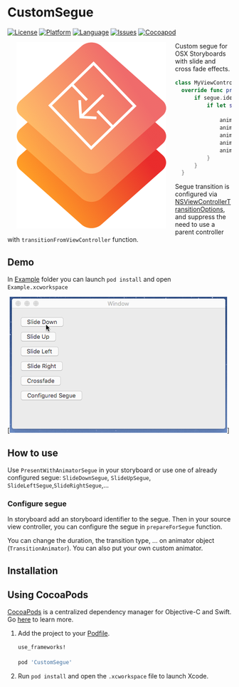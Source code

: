 # CustomSegue

[![License](https://img.shields.io/badge/license-MIT-blue.svg?style=flat
            )](http://mit-license.org)
[![Platform](http://img.shields.io/badge/platform-osx-lightgrey.svg?style=flat
             )](https://developer.apple.com/resources/)
[![Language](http://img.shields.io/badge/language-swift-orange.svg?style=flat
             )](https://developer.apple.com/swift)
[![Issues](https://img.shields.io/github/issues/phimage/CustomSegue.svg?style=flat
           )](https://github.com/phimage/CustomSegue/issues)
[![Cocoapod](http://img.shields.io/cocoapods/v/CustomSegue.svg?style=flat)](http://cocoadocs.org/docsets/CustomSegue/)

[<img align="left" src="logo.png" hspace="20">](#logo)
Custom segue for OSX Storyboards with slide and cross fade effects.

```swift
class MyViewController: NSViewController {
  override func prepareForSegue(segue: NSStoryboardSegue, sender: AnyObject?) {
      if segue.identifier == "configured" {
          if let segue = segue as? PresentWithAnimatorSegue, animator = segue.animator as? TransitionAnimator {

              animator.duration = 1
              animator.transition = [.SlideDown, .Crossfade]
              animator.backgroundColor = NSColor(calibratedRed: 1, green: 0, blue: 0, alpha: 0.5)
              animator.keepOriginalSize = true
              animator.removeFromView = false
          }
      }
  }
```

Segue transition is configured via [NSViewControllerTransitionOptions](https://developer.apple.com/reference/appkit/nsviewcontrollertransitionoptions), and suppress the need to use a parent controller with `transitionFromViewController` function.

## Demo
In [Example](Example) folder you can launch `pod install` and open `Example.xcworkspace`

[<img src="screen.gif">]

## How to use
Use `PresentWithAnimatorSegue` in your storyboard or use one of already configured segue: `SlideDownSegue`, `SlideUpSegue`, `SlideLeftSegue`,`SlideRightSegue`,...

### Configure segue
In storyboard add an storyboard identifier to the segue.
Then in your source view controller, you can configure the segue in `prepareForSegue` function.

You can change the duration, the transition type, ... on animator object (`TransitionAnimator`). You can also put your own custom animator.

## Installation

## Using CocoaPods ##
[CocoaPods](https://cocoapods.org/) is a centralized dependency manager for
Objective-C and Swift. Go [here](https://guides.cocoapods.org/using/index.html)
to learn more.

1. Add the project to your [Podfile](https://guides.cocoapods.org/using/the-podfile.html).

    ```ruby
    use_frameworks!

    pod 'CustomSegue'
    ```

2. Run `pod install` and open the `.xcworkspace` file to launch Xcode.
